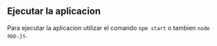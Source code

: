 

## Ejecutar la aplicacion
Para ejecutar la aplicacion utilizar el comando `npm start` o tambien `node app.js`.
